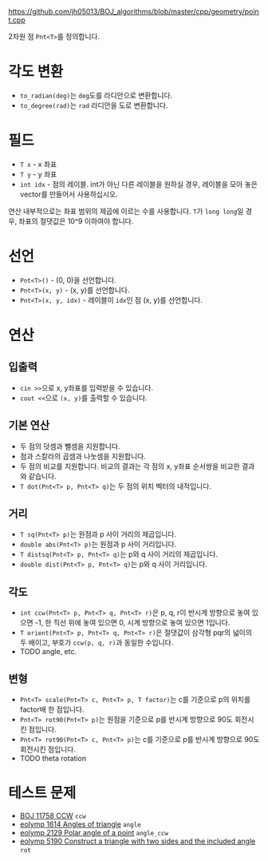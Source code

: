https://github.com/jh05013/BOJ_algorithms/blob/master/cpp/geometry/point.cpp

2차원 점 `Pnt<T>`를 정의합니다.

# 각도 변환
- `to_radian(deg)`는 `deg`도를 라디안으로 변환합니다.
- `to_degree(rad)`는 `rad` 라디안을 도로 변환합니다.

# 필드
- `T x` - x 좌표
- `T y` - y 좌표
- `int idx` - 점의 레이블. int가 아닌 다른 레이블을 원하실 경우, 레이블을 모아 놓은 vector를 만들어서 사용하십시오.

연산 내부적으로는 좌표 범위의 제곱에 이르는 수를 사용합니다. `T`가 `long long`일 경우, 좌표의 절댓값은 10^9 이하여야 합니다.

# 선언
- `Pnt<T>()` - (0, 0)을 선언합니다.
- `Pnt<T>(x, y)` - (x, y)를 선언합니다.
- `Pnt<T>(x, y, idx)` - 레이블이 `idx`인 점 (x, y)를 선언합니다.

# 연산
## 입출력
- `cin >>`으로 x, y좌표를 입력받을 수 있습니다.
- `cout <<`으로 `(x, y)`를 출력할 수 있습니다.

## 기본 연산
- 두 점의 덧셈과 뺄셈을 지원합니다.
- 점과 스칼라의 곱셈과 나눗셈을 지원합니다.
- 두 점의 비교를 지원합니다. 비교의 결과는 각 점의 x, y좌표 순서쌍을 비교한 결과와 같습니다.
- `T dot(Pnt<T> p, Pnt<T> q)`는 두 점의 위치 벡터의 내적입니다.

## 거리
- `T sq(Pnt<T> p)`는 원점과 p 사이 거리의 제곱입니다.
- `double abs(Pnt<T> p)`는 원점과 p 사이 거리입니다.
- `T distsq(Pnt<T> p, Pnt<T> q)`는 p와 q 사이 거리의 제곱입니다.
- `double dist(Pnt<T> p, Pnt<T> q)`는 p와 q 사이 거리입니다.

## 각도
- `int ccw(Pnt<T> p, Pnt<T> q, Pnt<T> r)`은 p, q, r이 반시계 방향으로 놓여 있으면 -1, 한 직선 위에 놓여 있으면 0, 시계 방향으로 놓여 있으면 1입니다.
- `T orient(Pnt<T> p, Pnt<T> q, Pnt<T> r)`은 절댓값이 삼각형 pqr의 넓이의 두 배이고, 부호가 `ccw(p, q, r)`과 동일한 수입니다.
- TODO angle, etc.

## 변형
- `Pnt<T> scale(Pnt<T> c, Pnt<T> p, T factor)`는 c를 기준으로 p의 위치를 factor배 한 점입니다.
- `Pnt<T> rot90(Pnt<T> p)`는 원점을 기준으로 p를 반시계 방향으로 90도 회전시킨 점입니다.
- `Pnt<T> rot90(Pnt<T> c, Pnt<T> p)`는 c를 기준으로 p를 반시계 방향으로 90도 회전시킨 점입니다.
- TODO theta rotation

# 테스트 문제
- [BOJ 11758 CCW](https://acmicpc.net/problem/11758) `ccw`
- [eolymp 1614 Angles of triangle](https://www.eolymp.com/en/problems/1614) `angle`
- [eolymp 2129 Polar angle of a point](https://www.eolymp.com/en/problems/2129) `angle_ccw`
- [eolymp 5190 Сonstruct a triangle with two sides and the included angle](https://www.eolymp.com/en/problems/5190) `rot`